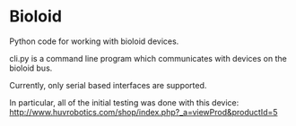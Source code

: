 Bioloid
=======

Python code for working with bioloid devices.

cli.py is a command line program which communicates with devices on the
bioloid bus.

Currently, only serial based interfaces are supported.

In particular, all of the initial testing was done with this device:
http://www.huvrobotics.com/shop/index.php?_a=viewProd&productId=5
